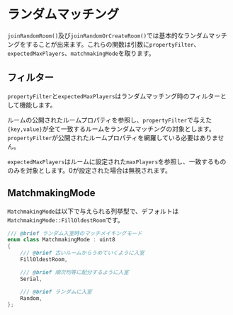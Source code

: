 # ランダムマッチング
`joinRandomRoom()`及び`joinRandomOrCreateRoom()`では基本的なランダムマッチングをすることが出来ます。これらの関数は引数に`propertyFilter`、`expectedMaxPlayers`、`matchmakingMode`を取ります。

## フィルター
`propertyFilter`と`expectedMaxPlayers`はランダムマッチング時のフィルターとして機能します。

ルームの公開されたルームプロパティを参照し、`propertyFilter`で与えた`{key,value}`が全て一致するルームをランダムマッチングの対象とします。`propertyFilter`が公開されたルームプロパティを網羅している必要はありません。

`expectedMaxPlayers`はルームに設定された`maxPlayers`を参照し、一致するもののみを対象とします。0が設定された場合は無視されます。

## MatchmakingMode
`MatchmakingMode`は以下で与えられる列挙型で、デフォルトは`MatchmakingMode::FillOldestRoom`です。
```cpp
/// @brief ランダム入室時のマッチメイキングモード
enum class MatchmakingMode : uint8
{
	/// @brief 古いルームからうめていくように入室
	FillOldestRoom,

	/// @brief 順次均等に配分するように入室
	Serial,

	/// @brief ランダムに入室
	Random,
};
```